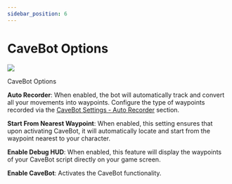 ```yaml
---
sidebar_position: 6
---
```


# CaveBot Options
<div class="text--center">
  <img src="/img/cavebot_options.png?v=2" />
  <p>CaveBot Options</p>
</div>

**Auto Recorder**: When enabled, the bot will automatically track and convert all your movements into waypoints. Configure the type of waypoints recorded via the [CaveBot Settings - Auto Recorder](./cavebot_settings#auto-recorder-settings) section.

**Start From Nearest Waypoint**: When enabled, this setting ensures that upon activating CaveBot, it will automatically locate and start from the waypoint nearest to your character.

**Enable Debug HUD**: When enabled, this feature will display the waypoints of your CaveBot script directly on your game screen.

**Enable CaveBot**: Activates the CaveBot functionality.